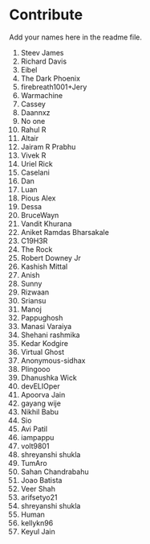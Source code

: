 # Contribute 
Add your names here in the readme file. 

1. Steev James
2. Richard Davis
3. Eibel
4. The Dark Phoenix
5. firebreath1001+Jery
6. Warmachine
7. Cassey
8. Daannxz
9. No one
10. Rahul R
11. Altair
12. Jairam R Prabhu
13. Vivek R
14. Uriel Rick
15. Caselani
16. Dan
17. Luan
18. Pious Alex
19. Dessa
20. BruceWayn
21. Vandit Khurana
22. Aniket Ramdas Bharsakale
23. C19H3R
24. The Rock
25. Robert Downey Jr
26. Kashish Mittal
27. Anish
28. Sunny
29. Rizwaan
30. Sriansu
31. Manoj
32. Pappughosh
33. Manasi Varaiya
34. Shehani rashmika
35. Kedar Kodgire
36. Virtual Ghost
37. Anonymous-sidhax
38. Plingooo
39. Dhanushka Wick
40. devELIOper
41. Apoorva Jain
42. gayang wije
43. Nikhil Babu
44. Sio
45. Avi Patil
46. iampappu
47. volt9801
48. shreyanshi shukla
49. TumAro
50. Sahan Chandrabahu 
51. Joao Batista
52. Veer Shah
53. arifsetyo21
54. shreyanshi shukla
55. Human
56. kellykn96
57. Keyul Jain
